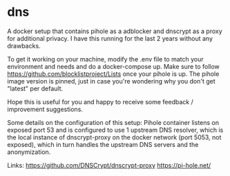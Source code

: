 # dns
A docker setup that contains pihole as a adblocker and dnscrypt as a proxy for additional privacy.
I have this running for the last 2 years without any drawbacks.

To get it working on your machine, modify the .env file to match your environment and needs and do a docker-compose up.
Make sure to follow https://github.com/blocklistproject/Lists once your pihole is up.
The pihole image version is pinned, just in case you're wondering why you don't get "latest" per default.

Hope this is useful for you and happy to receive some feedback / improvement suggestions.

Some details on the configuration of this setup:
Pihole container listens on exposed port 53 and is configured to use 1 upstream DNS resolver, which is the local instance of dnscrypt-proxy on the docker network (port 5053, not exposed), which in turn handles the upstream DNS servers and the anonymization.

Links:
https://github.com/DNSCrypt/dnscrypt-proxy
https://pi-hole.net/
